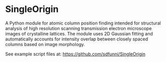 # SingleOrigin

A Python module for atomic column position finding intended for structural analysis of high resolution scanning transmission electron microscope images of crystalline lattices. The module uses 2D Gaussian fitting and automatically accounts for intensity overlap between closely spaced columns based on image morphology. 

See example script files at: https://github.com/sdfunni/SingleOrigin 